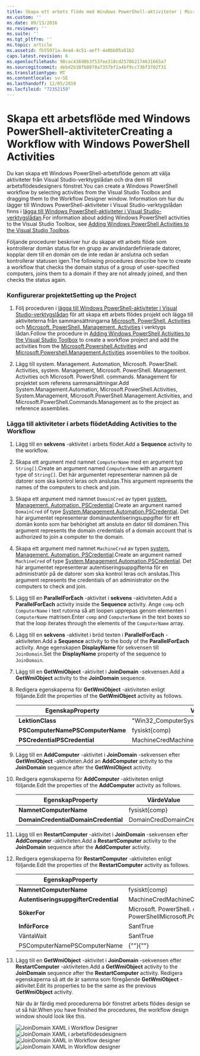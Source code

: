 ```yaml
---
title: Skapa ett arbets flöde med Windows PowerShell-aktiviteter | Microsoft Docs
ms.custom: ''
ms.date: 09/13/2016
ms.reviewer: ''
ms.suite: ''
ms.tgt_pltfrm: ''
ms.topic: article
ms.assetid: fb55971a-4ea4-4c51-aeff-4e0bb05a51b2
caps.latest.revision: 6
ms.openlocfilehash: 98cac43698b3f537ee318cd2570b2174631665a7
ms.sourcegitcommit: debd2b38fb8070a7357bf1a4bf9cc736f3702f31
ms.translationtype: MT
ms.contentlocale: sv-SE
ms.lasthandoff: 12/05/2019
ms.locfileid: "72352159"
---
```

# <a name="creating-a-workflow-with-windows-powershell-activities"></a><span data-ttu-id="4ee62-102">Skapa ett arbetsflöde med Windows PowerShell-aktiviteter</span><span class="sxs-lookup"><span data-stu-id="4ee62-102">Creating a Workflow with Windows PowerShell Activities</span></span>

<span data-ttu-id="4ee62-103">Du kan skapa ett Windows PowerShell-arbetsflöde genom att välja aktiviteter från Visual Studio-verktygslådan och dra dem till arbetsflödesdesigners fönstret.</span><span class="sxs-lookup"><span data-stu-id="4ee62-103">You can create a Windows PowerShell workflow by selecting activities from the Visual Studio Toolbox and dragging them to the Workflow Designer window.</span></span> <span data-ttu-id="4ee62-104">Information om hur du lägger till Windows PowerShell-aktiviteter i Visual Studio-verktygslådan finns i [lägga till Windows PowerShell-aktiviteter i Visual Studio-verktygslådan](./adding-windows-powershell-activities-to-the-visual-studio-toolbox.md).</span><span class="sxs-lookup"><span data-stu-id="4ee62-104">For information about adding Windows PowerShell activities to the Visual Studio Toolbox, see [Adding Windows PowerShell Activities to the Visual Studio Toolbox](./adding-windows-powershell-activities-to-the-visual-studio-toolbox.md).</span></span>

<span data-ttu-id="4ee62-105">Följande procedurer beskriver hur du skapar ett arbets flöde som kontrollerar domän status för en grupp av användardefinierade datorer, kopplar dem till en domän om de inte redan är anslutna och sedan kontrollerar statusen igen.</span><span class="sxs-lookup"><span data-stu-id="4ee62-105">The following procedures describe how to create a workflow that checks the domain status of a group of user-specified computers, joins them to a domain if they are not already joined, and then checks the status again.</span></span>

### <a name="setting-up-the-project"></a><span data-ttu-id="4ee62-106">Konfigurerar projektet</span><span class="sxs-lookup"><span data-stu-id="4ee62-106">Setting up the Project</span></span>

1. <span data-ttu-id="4ee62-107">Följ proceduren i [lägga till Windows PowerShell-aktiviteter i Visual Studio-verktygslådan](./adding-windows-powershell-activities-to-the-visual-studio-toolbox.md) för att skapa ett arbets flödes projekt och lägga till aktiviteterna från sammansättningarna [Microsoft. PowerShell. Activities](/dotnet/api/Microsoft.PowerShell.Activities) och [Microsoft. PowerShell. Management. Activities](/dotnet/api/Microsoft.PowerShell.Management.Activities) i verktygs lådan.</span><span class="sxs-lookup"><span data-stu-id="4ee62-107">Follow the procedure in [Adding Windows PowerShell Activities to the Visual Studio Toolbox](./adding-windows-powershell-activities-to-the-visual-studio-toolbox.md) to create a workflow project and add the activities from the [Microsoft.Powershell.Activities](/dotnet/api/Microsoft.PowerShell.Activities) and [Microsoft.Powershell.Management.Activities](/dotnet/api/Microsoft.PowerShell.Management.Activities) assemblies to the toolbox.</span></span>

2. <span data-ttu-id="4ee62-108">Lägg till system. Management. Automation, Microsoft. PowerShell. Activities, system. Management, Microsoft. PowerShell. Management. Activities och Microsoft. PowerShell. commands. Management för projektet som referens sammansättningar.</span><span class="sxs-lookup"><span data-stu-id="4ee62-108">Add System.Management.Automation, Microsoft.PowerShell.Activities, System.Management, Microsoft.PowerShell.Management.Activities, and Microsoft.PowerShell.Commands.Management as to the project as reference assemblies.</span></span>

### <a name="adding-activities-to-the-workflow"></a><span data-ttu-id="4ee62-109">Lägga till aktiviteter i arbets flödet</span><span class="sxs-lookup"><span data-stu-id="4ee62-109">Adding Activities to the Workflow</span></span>

1. <span data-ttu-id="4ee62-110">Lägg till en **sekvens** -aktivitet i arbets flödet.</span><span class="sxs-lookup"><span data-stu-id="4ee62-110">Add a **Sequence** activity to the workflow.</span></span>

2. <span data-ttu-id="4ee62-111">Skapa ett argument med namnet `ComputerName` med en argument typ `String[]`.</span><span class="sxs-lookup"><span data-stu-id="4ee62-111">Create an argument named `ComputerName` with an argument type of `String[]`.</span></span> <span data-ttu-id="4ee62-112">Det här argumentet representerar namnen på de datorer som ska kontrol leras och anslutas.</span><span class="sxs-lookup"><span data-stu-id="4ee62-112">This argument represents the names of the computers to check and join.</span></span>

3. <span data-ttu-id="4ee62-113">Skapa ett argument med namnet `DomainCred` av typen [system. Management. Automation. PSCredential](/dotnet/api/System.Management.Automation.PSCredential).</span><span class="sxs-lookup"><span data-stu-id="4ee62-113">Create an argument named `DomainCred` of type [System.Management.Automation.PSCredential](/dotnet/api/System.Management.Automation.PSCredential).</span></span> <span data-ttu-id="4ee62-114">Det här argumentet representerar domänautentiseringsuppgifter för ett domän konto som har behörighet att ansluta en dator till domänen.</span><span class="sxs-lookup"><span data-stu-id="4ee62-114">This argument represents the domain credentials of a domain account that is authorized to join a computer to the domain.</span></span>

4. <span data-ttu-id="4ee62-115">Skapa ett argument med namnet `MachineCred` av typen [system. Management. Automation. PSCredential](/dotnet/api/System.Management.Automation.PSCredential).</span><span class="sxs-lookup"><span data-stu-id="4ee62-115">Create an argument named `MachineCred` of type [System.Management.Automation.PSCredential](/dotnet/api/System.Management.Automation.PSCredential).</span></span> <span data-ttu-id="4ee62-116">Det här argumentet representerar autentiseringsuppgifterna för en administratör på de datorer som ska kontrol leras och anslutas.</span><span class="sxs-lookup"><span data-stu-id="4ee62-116">This argument represents the credentials of an administrator on the computers to check and join.</span></span>

5. <span data-ttu-id="4ee62-117">Lägg till en **ParallelForEach** -aktivitet i **sekvens** -aktiviteten.</span><span class="sxs-lookup"><span data-stu-id="4ee62-117">Add a **ParallelForEach** activity inside the **Sequence** activity.</span></span> <span data-ttu-id="4ee62-118">Ange `comp` och `ComputerName` i text rutorna så att loopen upprepas genom elementen i `ComputerName` matrisen.</span><span class="sxs-lookup"><span data-stu-id="4ee62-118">Enter `comp` and `ComputerName` in the text boxes so that the loop iterates through the elements of the `ComputerName` array.</span></span>

6. <span data-ttu-id="4ee62-119">Lägg till en **sekvens** -aktivitet i bröd texten i **ParallelForEach** -aktiviteten.</span><span class="sxs-lookup"><span data-stu-id="4ee62-119">Add a **Sequence** activity to the body of the **ParallelForEach** activity.</span></span> <span data-ttu-id="4ee62-120">Ange egenskapen **DisplayName** för sekvensen till `JoinDomain`.</span><span class="sxs-lookup"><span data-stu-id="4ee62-120">Set the **DisplayName** property of the sequence to `JoinDomain`.</span></span>

7. <span data-ttu-id="4ee62-121">Lägg till en **GetWmiObject** -aktivitet i **JoinDomain** -sekvensen.</span><span class="sxs-lookup"><span data-stu-id="4ee62-121">Add a **GetWmiObject** activity to the **JoinDomain** sequence.</span></span>

8. <span data-ttu-id="4ee62-122">Redigera egenskaperna för **GetWmiObject** -aktiviteten enligt följande.</span><span class="sxs-lookup"><span data-stu-id="4ee62-122">Edit the properties of the **GetWmiObject** activity as follows.</span></span>

   |<span data-ttu-id="4ee62-123">Egenskap</span><span class="sxs-lookup"><span data-stu-id="4ee62-123">Property</span></span>|<span data-ttu-id="4ee62-124">Värde</span><span class="sxs-lookup"><span data-stu-id="4ee62-124">Value</span></span>|
   |--------------|-----------|
   |<span data-ttu-id="4ee62-125">**Lektion**</span><span class="sxs-lookup"><span data-stu-id="4ee62-125">**Class**</span></span>|<span data-ttu-id="4ee62-126">"Win32_ComputerSystem"</span><span class="sxs-lookup"><span data-stu-id="4ee62-126">"Win32_ComputerSystem"</span></span>|
   |<span data-ttu-id="4ee62-127">**PSComputerName**</span><span class="sxs-lookup"><span data-stu-id="4ee62-127">**PSComputerName**</span></span>|<span data-ttu-id="4ee62-128">fysiskt</span><span class="sxs-lookup"><span data-stu-id="4ee62-128">{comp}</span></span>|
   |<span data-ttu-id="4ee62-129">**PSCredential**</span><span class="sxs-lookup"><span data-stu-id="4ee62-129">**PSCredential**</span></span>|<span data-ttu-id="4ee62-130">MachineCred</span><span class="sxs-lookup"><span data-stu-id="4ee62-130">MachineCred</span></span>|

9. <span data-ttu-id="4ee62-131">Lägg till en **AddComputer** -aktivitet i **JoinDomain** -sekvensen efter **GetWmiObject** -aktiviteten.</span><span class="sxs-lookup"><span data-stu-id="4ee62-131">Add an **AddComputer** activity to the **JoinDomain** sequence after the **GetWmiObject** activity.</span></span>

10. <span data-ttu-id="4ee62-132">Redigera egenskaperna för **AddComputer** -aktiviteten enligt följande.</span><span class="sxs-lookup"><span data-stu-id="4ee62-132">Edit the properties of the **AddComputer** activity as follows.</span></span>

    |<span data-ttu-id="4ee62-133">Egenskap</span><span class="sxs-lookup"><span data-stu-id="4ee62-133">Property</span></span>|<span data-ttu-id="4ee62-134">Värde</span><span class="sxs-lookup"><span data-stu-id="4ee62-134">Value</span></span>|
    |--------------|-----------|
    |<span data-ttu-id="4ee62-135">**Namnet**</span><span class="sxs-lookup"><span data-stu-id="4ee62-135">**ComputerName**</span></span>|<span data-ttu-id="4ee62-136">fysiskt</span><span class="sxs-lookup"><span data-stu-id="4ee62-136">{comp}</span></span>|
    |<span data-ttu-id="4ee62-137">**DomainCredential**</span><span class="sxs-lookup"><span data-stu-id="4ee62-137">**DomainCredential**</span></span>|<span data-ttu-id="4ee62-138">DomainCred</span><span class="sxs-lookup"><span data-stu-id="4ee62-138">DomainCred</span></span>|

11. <span data-ttu-id="4ee62-139">Lägg till en **RestartComputer** -aktivitet i **JoinDomain** -sekvensen efter **AddComputer** -aktiviteten.</span><span class="sxs-lookup"><span data-stu-id="4ee62-139">Add a **RestartComputer** activity to the **JoinDomain** sequence after the **AddComputer** activity.</span></span>

12. <span data-ttu-id="4ee62-140">Redigera egenskaperna för **RestartComputer** -aktiviteten enligt följande.</span><span class="sxs-lookup"><span data-stu-id="4ee62-140">Edit the properties of the **RestartComputer** activity as follows.</span></span>

    |<span data-ttu-id="4ee62-141">Egenskap</span><span class="sxs-lookup"><span data-stu-id="4ee62-141">Property</span></span>|<span data-ttu-id="4ee62-142">Värde</span><span class="sxs-lookup"><span data-stu-id="4ee62-142">Value</span></span>|
    |--------------|-----------|
    |<span data-ttu-id="4ee62-143">**Namnet**</span><span class="sxs-lookup"><span data-stu-id="4ee62-143">**ComputerName**</span></span>|<span data-ttu-id="4ee62-144">fysiskt</span><span class="sxs-lookup"><span data-stu-id="4ee62-144">{comp}</span></span>|
    |<span data-ttu-id="4ee62-145">**Autentiseringsuppgifter**</span><span class="sxs-lookup"><span data-stu-id="4ee62-145">**Credential**</span></span>|<span data-ttu-id="4ee62-146">MachineCred</span><span class="sxs-lookup"><span data-stu-id="4ee62-146">MachineCred</span></span>|
    |<span data-ttu-id="4ee62-147">**Söker**</span><span class="sxs-lookup"><span data-stu-id="4ee62-147">**For**</span></span>|<span data-ttu-id="4ee62-148">Microsoft. PowerShell. commands. WaitForServiceTypes. PowerShell</span><span class="sxs-lookup"><span data-stu-id="4ee62-148">Microsoft.PowerShell.Commands.WaitForServiceTypes.PowerShell</span></span>|
    |<span data-ttu-id="4ee62-149">**Inför**</span><span class="sxs-lookup"><span data-stu-id="4ee62-149">**Force**</span></span>|<span data-ttu-id="4ee62-150">Sant</span><span class="sxs-lookup"><span data-stu-id="4ee62-150">True</span></span>|
    |<span data-ttu-id="4ee62-151">Vänta</span><span class="sxs-lookup"><span data-stu-id="4ee62-151">Wait</span></span>|<span data-ttu-id="4ee62-152">Sant</span><span class="sxs-lookup"><span data-stu-id="4ee62-152">True</span></span>|
    |<span data-ttu-id="4ee62-153">PSComputerName</span><span class="sxs-lookup"><span data-stu-id="4ee62-153">PSComputerName</span></span>|<span data-ttu-id="4ee62-154">{""}</span><span class="sxs-lookup"><span data-stu-id="4ee62-154">{""}</span></span>|

13. <span data-ttu-id="4ee62-155">Lägg till en **GetWmiObject** -aktivitet i **JoinDomain** -sekvensen efter **RestartComputer** -aktiviteten.</span><span class="sxs-lookup"><span data-stu-id="4ee62-155">Add a **GetWmiObject** activity to the **JoinDomain** sequence after the **RestartComputer** activity.</span></span> <span data-ttu-id="4ee62-156">Redigera egenskaperna så att de är samma som föregående **GetWmiObject** -aktivitet.</span><span class="sxs-lookup"><span data-stu-id="4ee62-156">Edit its properties to be the same as the previous **GetWmiObject** activity.</span></span>

    <span data-ttu-id="4ee62-157">När du är färdig med procedurerna bör fönstret arbets flödes design se ut så här.</span><span class="sxs-lookup"><span data-stu-id="4ee62-157">When you have finished the procedures, the workflow design window should look like this.</span></span>

    <span data-ttu-id="4ee62-158">![JoinDomain XAML i Workflow Designer](../media/joindomainworkflow.png)
    ![JoinDomain XAML i arbetsflödesdesignern](../media/joindomainworkflow.png "JoinDomainWorkflow")</span><span class="sxs-lookup"><span data-stu-id="4ee62-158">![JoinDomain XAML in Workflow designer](../media/joindomainworkflow.png)
![JoinDomain XAML in Workflow designer](../media/joindomainworkflow.png "JoinDomainWorkflow")</span></span>